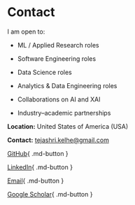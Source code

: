 # Contact

I am open to:
- ML / Applied Research roles

- Software Engineering roles

- Data Science roles

- Analytics & Data Engineering roles

- Collaborations on AI and XAI

- Industry–academic partnerships

**Location:** United States of America (USA)

**Contact:** tejashri.kelhe@gmail.com

[GitHub](https://github.com/tejashrikelhe){ .md-button }  

[LinkedIn](https://www.linkedin.com/in/tejashri-kelhe/){ .md-button }  

[Email](mailto:tejashri.kelhe@gmail.com){ .md-button }

[Google Scholar](https://scholar.google.com/citations?view_op=list_works&hl=en&authuser=4&hl=en&user=ztgqzgsAAAAJ&authuser=4){ .md-button }
